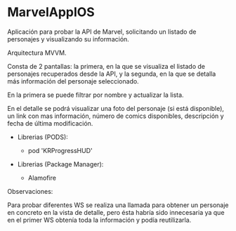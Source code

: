 # MarvelAppIOS

Aplicación para probar la API de Marvel, solicitando un listado de personajes y visualizando su información.

Arquitectura MVVM.

Consta de 2 pantallas: la primera, en la que se visualiza el listado de personajes recuperados desde la API, y la segunda, en la que se detalla más información del personaje seleccionado.

En la primera se puede filtrar por nombre y actualizar la lista.

En el detalle se podrá visualizar una foto del personaje (si está disponible), un link con mas información, número de comics disponibles, descripción y fecha de última modificación. 

* Librerias (PODS):

  - pod 'KRProgressHUD'

* Librerias (Package Manager):

  - Alamofire

Observaciones:

Para probar diferentes WS se realiza una llamada para obtener un personaje en concreto en la vista de detalle, pero ésta habría sido innecesaria ya que en el primer WS obtenía toda la información y podía reutilizarla.
